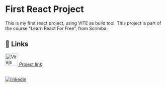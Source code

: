 # First React Project

This is my first react project, using VITE as build tool. This project is part of the course "Learn React For Free", from Scrimba. 

## 🔗 Links
<a href="https://thalismendes.github.io/first-react-project/" target="_blank" rel="noreferrer">
    <img
      src="https://upload.wikimedia.org/wikipedia/commons/f/f1/Vitejs-logo.svg"
      alt="Vitejs"
      width="40"
      height="40"
    />
    Project link
</a>
<br></br>

[![linkedin](https://img.shields.io/badge/linkedin-0A66C2?style=for-the-badge&logo=linkedin&logoColor=white)](https://www.linkedin.com/in/thalis-mendes-34298410b/)
